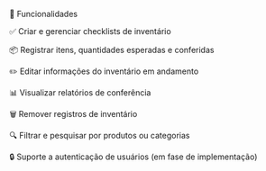 🚀 Funcionalidades

✅ Criar e gerenciar checklists de inventário

📦 Registrar itens, quantidades esperadas e conferidas

✏️ Editar informações do inventário em andamento

📊 Visualizar relatórios de conferência

🗑️ Remover registros de inventário

🔍 Filtrar e pesquisar por produtos ou categorias

🔒 Suporte a autenticação de usuários (em fase de implementação)
